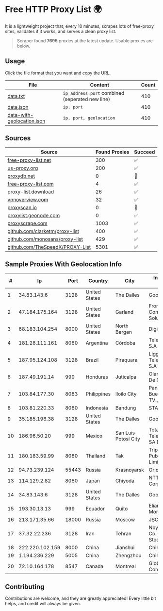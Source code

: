 
# Free HTTP Proxy List 🌍

It is a lightweight project that, every 10 minutes, scrapes lots of free-proxy sites, validates if it works, and serves a clean proxy list.


> Scraper found **7695** proxies at the latest update. Usable proxies are below.

## Usage

Click the file format that you want and copy the URL.


|File|Content|Count|
|----|-------|-----|
|[data.txt](https://raw.githubusercontent.com/themiralay/Proxy-List-World/master/data.txt)|`ip_address:port` combined (seperated new line)|410|
|[data.json](https://raw.githubusercontent.com/themiralay/Proxy-List-World/master/data.json)|`ip, port`|410|
|[data-with-geolocation.json](https://raw.githubusercontent.com/themiralay/Proxy-List-World/master/data-with-geolocation.json)|`ip, port, geolocation`|410|

## Sources

|Source|Found Proxies|Succeed|
|------|-------------|-------|
|[free-proxy-list.net](https://free-proxy-list.net)|300|✅|
|[us-proxy.org](https://www.us-proxy.org)|200|✅|
|[proxydb.net](http://proxydb.net)|0|🚫|
|[free-proxy-list.com](https://free-proxy-list.com/?page=&port=&type%5B%5D=http&type%5B%5D=https&up_time=0&search=Search)|4|✅|
|[proxy-list.download](https://www.proxy-list.download/HTTP)|26|✅|
|[vpnoverview.com](https://vpnoverview.com/privacy/anonymous-browsing/free-proxy-servers)|32|✅|
|[proxyscan.io](https://www.proxyscan.io)|0|🚫|
|[proxylist.geonode.com](https://proxylist.geonode.com/api/proxy-list?limit=300&page=1&sort_by=lastChecked&sort_type=desc&protocols=http,https)|0|✅|
|[proxyscrape.com](https://api.proxyscrape.com/v2/?request=displayproxies&protocol=http&timeout=10000&country=all&ssl=all&anonymity=all)|1003|✅|
|[github.com/clarketm/proxy-list](https://raw.githubusercontent.com/clarketm/proxy-list/master/proxy-list-raw.txt)|400|✅|
|[github.com/monosans/proxy-list](https://raw.githubusercontent.com/monosans/proxy-list/main/proxies/http.txt)|429|✅|
|[github.com/TheSpeedX/PROXY-List](https://raw.githubusercontent.com/TheSpeedX/PROXY-List/master/http.txt)|5301|✅|


## Sample Proxies With Geolocation Info

|#|Ip|Port|Country|City|Internet Service Provider|
|-|--|----|-------|----|-------------------------|
|1|34.83.143.6|3128|United States|The Dalles|Google LLC|
|2|47.184.175.164|3128|United States|Garland|Frontier Communications Solutions|
|3|68.183.104.254|8000|United States|North Bergen|DigitalOcean, LLC|
|4|181.28.111.161|8080|Argentina|Córdoba|Telecom Argentina S.A|
|5|187.95.124.108|3128|Brazil|Piraquara|Ligga Telecomunicações S.A|
|6|187.49.191.14|999|Honduras|Juticalpa|Olancho NET S.r.l. De C.V.|
|7|103.84.177.30|8083|Philippines|Iloilo City|Panay Broadband / Buenavista Cable TV., Inc.|
|8|103.81.220.33|8080|Indonesia|Bandung|STARNET|
|9|35.185.196.38|3128|United States|The Dalles|Google LLC|
|10|186.96.50.20|999|Mexico|San Luis Potosí City|Total Play Telecomunicaciones SA De CV|
|11|180.183.59.99|8080|Thailand|Tak|Triple T Broadband Public Company Limited|
|12|94.73.239.124|55443|Russia|Krasnoyarsk|Orion Telecom LLC|
|13|114.129.2.82|8080|Japan|Chiyoda|NTT SmartConnect Corporation|
|14|34.83.143.6|3128|United States|The Dalles|Google LLC|
|15|193.30.13.13|999|Ecuador|Quito|Eliana Vanessa Morocho Oña|
|16|213.171.35.66|18000|Russia|Moscow|JSC Comcor|
|17|37.32.22.236|3128|Iran|Tehran|Noyan Abr Arvan Co. ( Private Joint Stock)|
|18|222.220.102.159|8000|China|Jianshui|Chinanet|
|19|1.194.236.229|5005|China|Zhengzhou|China Telecom|
|20|72.10.164.178|8547|Canada|Montreal|GloboTech Communications|



## Contributing

Contributions are welcome, and they are greatly appreciated! Every
little bit helps, and credit will always be given.

